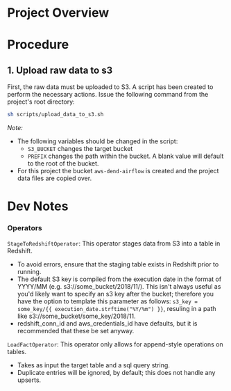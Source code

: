 # Project Overview

# Procedure
## 1. Upload raw data to s3

First, the raw data must be uploaded to S3. A script has been created to perform the necessary actions. Issue the following command from the project's root directory: 
```sh 
sh scripts/upload_data_to_s3.sh
```

*Note:* 
  - The following variables should be changed in the script:
    - `S3_BUCKET` changes the target bucket
    - `PREFIX` changes the path within the bucket. A blank value will default to the root of the bucket.
  - For this project the bucket `aws-dend-airflow` is created and the project data files are copied over.

# Dev Notes
### Operators

`StageToRedshiftOperator`: This operator stages data from S3 into a table in Redshift.
- To avoid errors, ensure that the staging table exists in Redshift prior to running.
- The default S3 key is compiled from the execution date in the format of YYYY/MM (e.g. s3://some_bucket/2018/11/). This isn't always useful as you'd likely want to specify an s3 key after the bucket; therefore you have the option to template this parameter as follows: `s3_key = some_key/{{ execution_date.strftime("%Y/%m") }}`, resuling in a path like s3://some_bucket/some_key/2018/11.
- redshift_conn_id and aws_credentials_id have defaults, but it is recommended that these be set anyway.

`LoadFactOperator`: This operator only allows for append-style operations on tables.
- Takes as input the target table and a sql query string.
- Duplicate entries will be ignored, by default; this does not handle any upserts.
